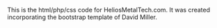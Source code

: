 This is the html/php/css code for HeliosMetalTech.com. It was created incorporating the bootstrap template of David Miller.
